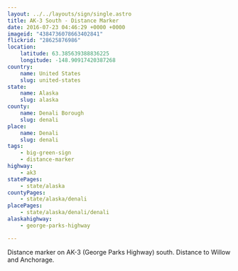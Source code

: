 ```yaml
---
layout: ../../layouts/sign/single.astro
title: AK-3 South - Distance Marker
date: 2016-07-23 04:46:29 +0000 +0000
imageid: "4384736078663402841"
flickrid: "28625876986"
location:
    latitude: 63.385639388836225
    longitude: -148.90917420387268
country:
    name: United States
    slug: united-states
state:
    name: Alaska
    slug: alaska
county:
    name: Denali Borough
    slug: denali
place:
    name: Denali
    slug: denali
tags:
    - big-green-sign
    - distance-marker
highway:
    - ak3
statePages:
    - state/alaska
countyPages:
    - state/alaska/denali
placePages:
    - state/alaska/denali/denali
alaskahighway:
    - george-parks-highway

---
```

Distance marker on AK-3 (George Parks Highway) south.  Distance to Willow and Anchorage.